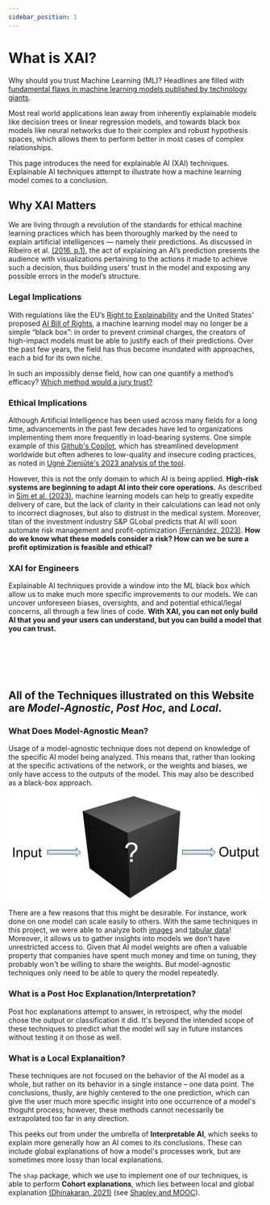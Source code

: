 ```yaml
---
sidebar_position: 1
---
```





# What is XAI?




Why should you trust Machine Learning (ML)? Headlines are filled with [fundamental flaws in machine learning models published by technology giants](https://www.nytimes.com/2023/05/22/technology/ai-photo-labels-google-apple.html).


Most real world applications lean away from inherently explainable models like decision trees or linear regression models, and towards black box models like neural networks due to their complex and robust hypothesis spaces, which allows them to perform better in most cases of complex relationships.

This page introduces the need for explainable AI (XAI) techniques. Explainable AI techniques attempt to illustrate how a machine learning model comes to a conclusion.


## Why XAI Matters
We are living through a revolution of the standards for ethical machine learning practices which has been thoroughly marked by the need to explain artificial intelligences — namely their predictions. As discussed in Ribeiro et al. [(2016, p.1)](https://arxiv.org/abs/1602.04938), the act of explaining an AI’s prediction presents the audience with visualizations pertaining to the actions it made to achieve such a decision, thus building users’ trust in the model and exposing any possible errors in the model’s structure.

### Legal Implications
With regulations like the EU’s [Right to Explainability](https://www.europarl.europa.eu/news/en/press-room/20231206IPR15699/artificial-intelligence-act-deal-on-comprehensive-rules-for-trustworthy-ai) and the United States’ proposed [AI Bill of Rights](https://www.whitehouse.gov/ostp/ai-bill-of-rights/), a machine learning model may no longer be a simple “black box”: in order to prevent criminal charges, the creators of high-impact models must be able to justify each of their predictions. Over the past few years, the field has thus become inundated with approaches, each a bid for its own niche. 

In such an impossibly dense field, how can one quantify a method’s efficacy? [Which method would a jury trust?](../Shapley%20Values/The%20EU's%20right%20to%20explainability.md)


### Ethical Implications

Although Artificial Intelligence has been used across many fields for a long time, advancements in the past few decades have led to organizations implementing them more frequently in load-bearing systems. One simple example of this [Github's Copilot](https://github.com/features/copilot), which has streamlined development worldwide but often adheres to low-quality and insecure coding practices, as noted in [Ugnė Zieniūtė's 2023 analysis of the tool](https://nordvpn.com/blog/is-github-copilot-safe-to-use-at-work/).

However, this is not the only domain to which AI is being applied. **High-risk systems are beginning to adapt AI into their core operations.** As described in [Sim et al. (2023)](https://journals.lww.com/smj/Fulltext/2023/02000/Machine_learning_in_medicine__what_clinicians.1.aspx#:~:text=on%20ML%20projects.-,Explainability,-The%20concept%20of), machine learning models can help to greatly expedite delivery of care, but the lack of clarity in their calculations can lead not only to incorrect diagnoses, but also to distrust in the medical system. Moreover, titan of the investment industry S&P GLobal predicts that AI will soon automate risk management and profit-optimization [(Fernández, 2023)](https://www.spglobal.com/en/research-insights/featured/special-editorial/ai-in-banking-ai-will-be-an-incremental-game-changer). **How do we know what these models consider a risk? How can we be sure a profit optimization is feasible and ethical?**

### XAI for Engineers

Explainable AI techniques provide a window into the ML black box which allow us to make much more specific improvements to our models. We can uncover unforeseen biases, oversights, and and potential ethical/legal concerns, all through a few lines of code. **With XAI, you can not only build AI that you and your users can understand, but you can build a model that you can trust.**

<br></br>
<br></br>

## All of the Techniques illustrated on this Website are *Model-Agnostic*, *Post Hoc*, and *Local*.

### What Does Model-Agnostic Mean?
Usage of a model-agnostic technique does not depend on knowledge of the specific AI model being analyzed. This means that, rather than looking at the specific activations of the network, or the weights and biases, we only have access to the outputs of the model. This may also be described as a black-box approach.

![Black Box Clipart](src/Black_Box_Clipart.png "What is happening in the box? Not our problem!")

There are a few reasons that this might be desirable. For instance, work done on one model can scale easily to others. With the same techniques in this project, we were able to analyze both [images](/Explainable-Ai-Comps-2024/User%20Study/ResNet%20-%20Comparative%20Results) and [tabular data](/Explainable-Ai-Comps-2024/User%20Study/MOOC%20-%20Comparative%20Results)! Moreover, it allows us to gather insights into models we don't have unrestricted access to. Given that AI model weights are often a valuable property that companies have spent much money and time on tuning, they probably won't be willing to share the weights. But model-agnostic techniques only need to be able to query the model repeatedly.

### What is a Post Hoc Explanation/Interpretation?

Post hoc explanations attempt to answer, in retrospect, why the model chose the output or classification it did. It's beyond the intended scope of these techniques to predict what the model will say in future instances without testing it on those as well.

### What is a Local Explanaition?

These techniques are not focused on the behavior of the AI model as a whole, but rather on its behavior in a single instance – one data point. The conclusions, thusly, are highly centered to the one prediction, which can give the user much more specific insight into one occurrence of a model's thoguht process; however, these methods cannot necessarily be extrapolated too far in any direction.

This peeks out from under the umbrella of **Interpretable AI**, which seeks to explain more generally how an AI comes to its conclusions. These can include global explanations of how a model's processes work, but are sometimes more lossy than local explanations. 

The ```shap``` package, which we use to implement one of our techniques, is able to perform **Cohort explanations**, which lies between local and global explanation [(Dhinakaran, 2021)](https://towardsdatascience.com/a-look-into-global-cohort-and-local-model-explainability-973bd449969f) (see [Shapley and MOOC](../Shapley%20Values/Shapley%20and%20MOOC.md)).
